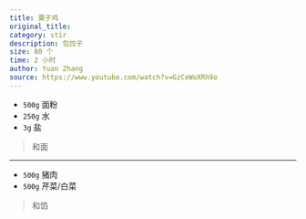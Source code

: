 ```yaml
---
title: 栗子鸡
original_title: 
category: stir
description: 包饺子
size: 80 个
time: 2 小时 
author: Yuan Zhang
source: https://www.youtube.com/watch?v=GzCeWoXRh9o 
---
```


* `500g` 面粉
* `250g` 水
* `3g` 盐 

> 和面

---

* `500g` 猪肉
* `500g` 芹菜/白菜

> 和馅


